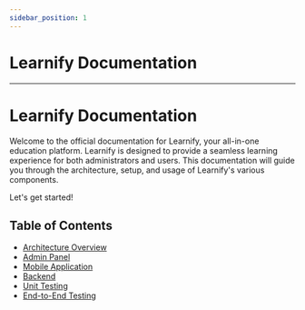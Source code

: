```yaml
---
sidebar_position: 1
---
```


# Learnify Documentation

---

# Learnify Documentation

Welcome to the official documentation for Learnify, your all-in-one education platform. Learnify is designed to provide a seamless learning experience for both administrators and users. This documentation will guide you through the architecture, setup, and usage of Learnify's various components.

Let's get started!

## Table of Contents

- [Architecture Overview](./Overview/architecture)
- [Admin Panel](./Overview/admin-panel)
- [Mobile Application](./Overview/mobile-app)
- [Backend](./Overview/backend)
- [Unit Testing](./Overview/unit-testing)
- [End-to-End Testing](./Overview/e2e-testing)
